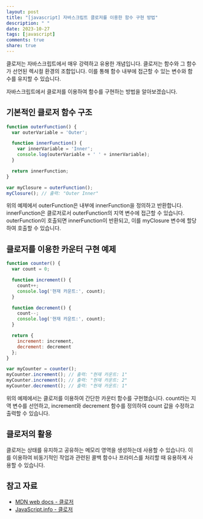 ```yaml
---
layout: post
title: "[javascript] 자바스크립트 클로저를 이용한 함수 구현 방법"
description: " "
date: 2023-10-27
tags: [javascript]
comments: true
share: true
---
```


클로저는 자바스크립트에서 매우 강력하고 유용한 개념입니다. 클로저는 함수와 그 함수가 선언된 렉시컬 환경의 조합입니다. 이를 통해 함수 내부에 접근할 수 있는 변수와 함수를 유지할 수 있습니다.

자바스크립트에서 클로저를 이용하여 함수를 구현하는 방법을 알아보겠습니다.

## 기본적인 클로저 함수 구조

```javascript
function outerFunction() {
  var outerVariable = 'Outer';

  function innerFunction() {
    var innerVariable = 'Inner';
    console.log(outerVariable + ' ' + innerVariable);
  }

  return innerFunction;
}

var myClosure = outerFunction();
myClosure(); // 출력: "Outer Inner"
```

위의 예제에서 outerFunction은 내부에 innerFunction을 정의하고 반환합니다. innerFunction은 클로저로서 outerFunction의 지역 변수에 접근할 수 있습니다. outerFunction이 호출되면 innerFunction이 반환되고, 이를 myClosure 변수에 할당하여 호출할 수 있습니다.

## 클로저를 이용한 카운터 구현 예제

```javascript
function counter() {
  var count = 0;

  function increment() {
    count++;
    console.log('현재 카운트:', count);
  }

  function decrement() {
    count--;
    console.log('현재 카운트:', count);
  }

  return {
    increment: increment,
    decrement: decrement
  };
}

var myCounter = counter();
myCounter.increment(); // 출력: "현재 카운트: 1"
myCounter.increment(); // 출력: "현재 카운트: 2"
myCounter.decrement(); // 출력: "현재 카운트: 1"
```

위의 예제에서는 클로저를 이용하여 간단한 카운터 함수를 구현했습니다. count라는 지역 변수를 선언하고, increment와 decrement 함수를 정의하여 count 값을 수정하고 출력할 수 있습니다.

## 클로저의 활용

클로저는 상태를 유지하고 공유하는 메모리 영역을 생성하는데 사용할 수 있습니다. 이를 이용하여 비동기적인 작업과 관련된 콜백 함수나 프라미스를 처리할 때 유용하게 사용할 수 있습니다.

## 참고 자료

- [MDN web docs - 클로저](https://developer.mozilla.org/ko/docs/Web/JavaScript/Closures)
- [JavaScript.info - 클로저](https://ko.javascript.info/closure)